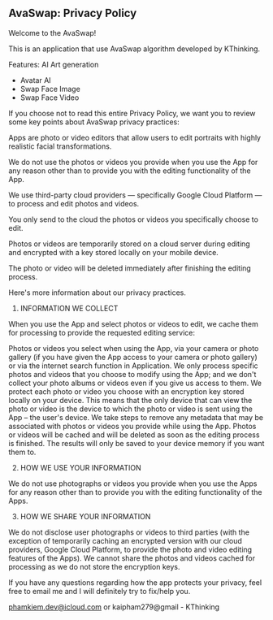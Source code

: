 ## AvaSwap: Privacy Policy

Welcome to the AvaSwap!

This is an application that use AvaSwap algorithm developed by KThinking.

Features: AI Art generation
- Avatar AI 
- Swap Face Image
- Swap Face Video 

If you choose not to read this entire Privacy Policy, we want you to review some key points about AvaSwap privacy practices:

Apps are photo or video editors that allow users to edit portraits with highly realistic facial transformations.

We do not use the photos or videos you provide when you use the App for any reason other than to provide you with the editing functionality of the App.

We use third-party cloud providers — specifically Google Cloud Platform — to process and edit photos and videos.

You only send to the cloud the photos or videos you specifically choose to edit.

Photos or videos are temporarily stored on a cloud server during editing and encrypted with a key stored locally on your mobile device.

The photo or video will be deleted immediately after finishing the editing process.

Here's more information about our privacy practices.

1. INFORMATION WE COLLECT

  When you use the App and select photos or videos to edit, we cache them for processing to provide the requested editing service:

  Photos or videos you select when using the App, via your camera or photo gallery (if you have given the App access to your camera or photo gallery) or via the internet search function in Application. We only process specific photos and videos that you choose to modify using the App; and we don't collect your photo albums or videos even if you give us access to them. We protect each photo or video you choose with an encryption key stored locally on your device. This means that the only device that can view the photo or video is the device to which the photo or video is sent using the App – the user's device. We take steps to remove any metadata that may be associated with photos or videos you provide while using the App. Photos or videos will be cached and will be deleted as soon as the editing process is finished. The results will only be saved to your device memory if you want them to.

2. HOW WE USE YOUR INFORMATION

  We do not use photographs or videos you provide when you use the Apps for any reason other than to provide you with the editing functionality of the Apps.

3. HOW WE SHARE YOUR INFORMATION

  We do not disclose user photographs or videos to third parties (with the exception of temporarily caching an encrypted version with our cloud providers, Google Cloud Platform, to provide the photo and video editing features of the Apps). We cannot share the photos and videos cached for processing as we do not store the encryption keys.


If you have any questions regarding how the app protects your privacy, feel free to email me and I will definitely try to fix/help you.

phamkiem.dev@icloud.com or kaipham279@gmail - KThinking

